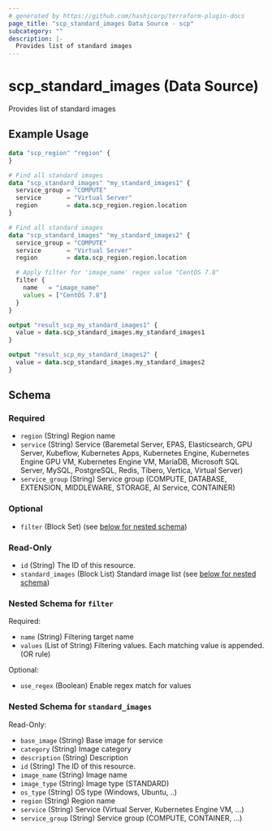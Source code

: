 ```yaml
---
# generated by https://github.com/hashicorp/terraform-plugin-docs
page_title: "scp_standard_images Data Source - scp"
subcategory: ""
description: |-
  Provides list of standard images
---
```


# scp_standard_images (Data Source)

Provides list of standard images

## Example Usage

```terraform
data "scp_region" "region" {
}

# Find all standard images
data "scp_standard_images" "my_standard_images1" {
  service_group = "COMPUTE"
  service       = "Virtual Server"
  region        = data.scp_region.region.location
}

# Find all standard images
data "scp_standard_images" "my_standard_images2" {
  service_group = "COMPUTE"
  service       = "Virtual Server"
  region        = data.scp_region.region.location

  # Apply filter for 'image_name' regex value "CentOS 7.8"
  filter {
    name   = "image_name"
    values = ["CentOS 7.8"]
  }
}

output "result_scp_my_standard_images1" {
  value = data.scp_standard_images.my_standard_images1
}

output "result_scp_my_standard_images2" {
  value = data.scp_standard_images.my_standard_images2
}
```

<!-- schema generated by tfplugindocs -->
## Schema

### Required

- `region` (String) Region name
- `service` (String) Service (Baremetal Server, EPAS, Elasticsearch, GPU Server, Kubeflow, Kubernetes Apps, Kubernetes Engine, Kubernetes Engine GPU VM, Kubernetes Engine VM, MariaDB, Microsoft SQL Server, MySQL, PostgreSQL, Redis, Tibero, Vertica, Virtual Server)
- `service_group` (String) Service group (COMPUTE, DATABASE, EXTENSION, MIDDLEWARE, STORAGE, AI Service, CONTAINER)

### Optional

- `filter` (Block Set) (see [below for nested schema](#nestedblock--filter))

### Read-Only

- `id` (String) The ID of this resource.
- `standard_images` (Block List) Standard image list (see [below for nested schema](#nestedblock--standard_images))

<a id="nestedblock--filter"></a>
### Nested Schema for `filter`

Required:

- `name` (String) Filtering target name
- `values` (List of String) Filtering values. Each matching value is appended. (OR rule)

Optional:

- `use_regex` (Boolean) Enable regex match for values


<a id="nestedblock--standard_images"></a>
### Nested Schema for `standard_images`

Read-Only:

- `base_image` (String) Base image for service
- `category` (String) Image category
- `description` (String) Description
- `id` (String) The ID of this resource.
- `image_name` (String) Image name
- `image_type` (String) Image type (STANDARD)
- `os_type` (String) OS type (Windows, Ubuntu, ..)
- `region` (String) Region name
- `service` (String) Service (Virtual Server, Kubernetes Engine VM, ...)
- `service_group` (String) Service group (COMPUTE, CONTAINER, ...)


